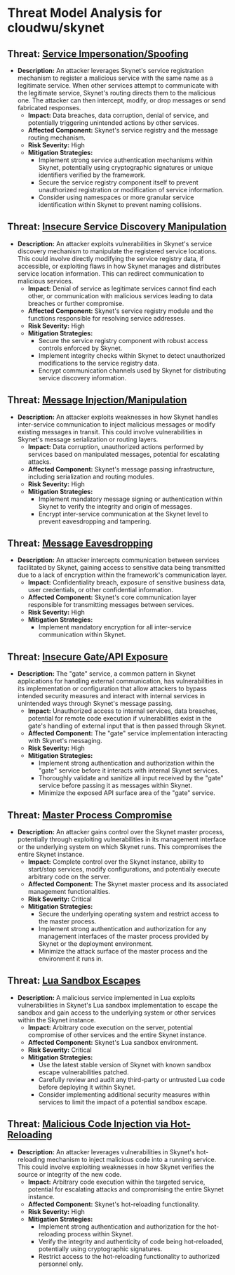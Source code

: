 # Threat Model Analysis for cloudwu/skynet

## Threat: [Service Impersonation/Spoofing](./threats/service_impersonationspoofing.md)

*   **Description:** An attacker leverages Skynet's service registration mechanism to register a malicious service with the same name as a legitimate service. When other services attempt to communicate with the legitimate service, Skynet's routing directs them to the malicious one. The attacker can then intercept, modify, or drop messages or send fabricated responses.
    *   **Impact:** Data breaches, data corruption, denial of service, and potentially triggering unintended actions by other services.
    *   **Affected Component:** Skynet's service registry and the message routing mechanism.
    *   **Risk Severity:** High
    *   **Mitigation Strategies:**
        *   Implement strong service authentication mechanisms within Skynet, potentially using cryptographic signatures or unique identifiers verified by the framework.
        *   Secure the service registry component itself to prevent unauthorized registration or modification of service information.
        *   Consider using namespaces or more granular service identification within Skynet to prevent naming collisions.

## Threat: [Insecure Service Discovery Manipulation](./threats/insecure_service_discovery_manipulation.md)

*   **Description:** An attacker exploits vulnerabilities in Skynet's service discovery mechanism to manipulate the registered service locations. This could involve directly modifying the service registry data, if accessible, or exploiting flaws in how Skynet manages and distributes service location information. This can redirect communication to malicious services.
    *   **Impact:** Denial of service as legitimate services cannot find each other, or communication with malicious services leading to data breaches or further compromise.
    *   **Affected Component:** Skynet's service registry module and the functions responsible for resolving service addresses.
    *   **Risk Severity:** High
    *   **Mitigation Strategies:**
        *   Secure the service registry component with robust access controls enforced by Skynet.
        *   Implement integrity checks within Skynet to detect unauthorized modifications to the service registry data.
        *   Encrypt communication channels used by Skynet for distributing service discovery information.

## Threat: [Message Injection/Manipulation](./threats/message_injectionmanipulation.md)

*   **Description:** An attacker exploits weaknesses in how Skynet handles inter-service communication to inject malicious messages or modify existing messages in transit. This could involve vulnerabilities in Skynet's message serialization or routing layers.
    *   **Impact:** Data corruption, unauthorized actions performed by services based on manipulated messages, potential for escalating attacks.
    *   **Affected Component:** Skynet's message passing infrastructure, including serialization and routing modules.
    *   **Risk Severity:** High
    *   **Mitigation Strategies:**
        *   Implement mandatory message signing or authentication within Skynet to verify the integrity and origin of messages.
        *   Encrypt inter-service communication at the Skynet level to prevent eavesdropping and tampering.

## Threat: [Message Eavesdropping](./threats/message_eavesdropping.md)

*   **Description:** An attacker intercepts communication between services facilitated by Skynet, gaining access to sensitive data being transmitted due to a lack of encryption within the framework's communication layer.
    *   **Impact:** Confidentiality breach, exposure of sensitive business data, user credentials, or other confidential information.
    *   **Affected Component:** Skynet's core communication layer responsible for transmitting messages between services.
    *   **Risk Severity:** High
    *   **Mitigation Strategies:**
        *   Implement mandatory encryption for all inter-service communication within Skynet.

## Threat: [Insecure Gate/API Exposure](./threats/insecure_gateapi_exposure.md)

*   **Description:** The "gate" service, a common pattern in Skynet applications for handling external communication, has vulnerabilities in its implementation or configuration that allow attackers to bypass intended security measures and interact with internal services in unintended ways through Skynet's message passing.
    *   **Impact:** Unauthorized access to internal services, data breaches, potential for remote code execution if vulnerabilities exist in the gate's handling of external input that is then passed through Skynet.
    *   **Affected Component:** The "gate" service implementation interacting with Skynet's messaging.
    *   **Risk Severity:** High
    *   **Mitigation Strategies:**
        *   Implement strong authentication and authorization within the "gate" service before it interacts with internal Skynet services.
        *   Thoroughly validate and sanitize all input received by the "gate" service before passing it as messages within Skynet.
        *   Minimize the exposed API surface area of the "gate" service.

## Threat: [Master Process Compromise](./threats/master_process_compromise.md)

*   **Description:** An attacker gains control over the Skynet master process, potentially through exploiting vulnerabilities in its management interface or the underlying system on which Skynet runs. This compromises the entire Skynet instance.
    *   **Impact:** Complete control over the Skynet instance, ability to start/stop services, modify configurations, and potentially execute arbitrary code on the server.
    *   **Affected Component:** The Skynet master process and its associated management functionalities.
    *   **Risk Severity:** Critical
    *   **Mitigation Strategies:**
        *   Secure the underlying operating system and restrict access to the master process.
        *   Implement strong authentication and authorization for any management interfaces of the master process provided by Skynet or the deployment environment.
        *   Minimize the attack surface of the master process and the environment it runs in.

## Threat: [Lua Sandbox Escapes](./threats/lua_sandbox_escapes.md)

*   **Description:** A malicious service implemented in Lua exploits vulnerabilities in Skynet's Lua sandbox implementation to escape the sandbox and gain access to the underlying system or other services within the Skynet instance.
    *   **Impact:** Arbitrary code execution on the server, potential compromise of other services and the entire Skynet instance.
    *   **Affected Component:** Skynet's Lua sandbox environment.
    *   **Risk Severity:** Critical
    *   **Mitigation Strategies:**
        *   Use the latest stable version of Skynet with known sandbox escape vulnerabilities patched.
        *   Carefully review and audit any third-party or untrusted Lua code before deploying it within Skynet.
        *   Consider implementing additional security measures within services to limit the impact of a potential sandbox escape.

## Threat: [Malicious Code Injection via Hot-Reloading](./threats/malicious_code_injection_via_hot-reloading.md)

*   **Description:** An attacker leverages vulnerabilities in Skynet's hot-reloading mechanism to inject malicious code into a running service. This could involve exploiting weaknesses in how Skynet verifies the source or integrity of the new code.
    *   **Impact:** Arbitrary code execution within the targeted service, potential for escalating attacks and compromising the entire Skynet instance.
    *   **Affected Component:** Skynet's hot-reloading functionality.
    *   **Risk Severity:** High
    *   **Mitigation Strategies:**
        *   Implement strong authentication and authorization for the hot-reloading process within Skynet.
        *   Verify the integrity and authenticity of code being hot-reloaded, potentially using cryptographic signatures.
        *   Restrict access to the hot-reloading functionality to authorized personnel only.

